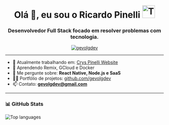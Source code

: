 <h1 align="center">Olá 👋, eu sou o Ricardo Pinelli <img src="https://cdn.jsdelivr.net/gh/devicons/devicon/icons/typescript/typescript-original.svg" width="40" height="40" alt="TypeScript"/></h1>
<h3 align="center">Desenvolvedor Full Stack focado em resolver problemas com tecnologia.</h3>

<p align="center">
  <a href="https://github.com/gevolgdev">
    <img src="https://komarev.com/ghpvc/?username=gevolgdev&label=Profile%20views&color=0e75b6&style=flat" alt="gevolgdev" />
  </a>
</p>

---

- 🔭 Atualmente trabalhando em: [Crys Pinelli Website](https://github.com/gevolgdev/cryspinelli-website)  
- 🌱 Aprendendo Remix, GCloud e Docker
- 💬 Me pergunte sobre: **React Native, Node.js e SaaS**  
- 👨‍💻 Portfólio de projetos: [github.com/gevolgdev](https://github.com/gevolgdev)  
- 📫 Contato: **gevolgdev@gmail.com**

---

<h3>📊 GitHub Stats</h3>
<p align="left">
  <img src="https://github-readme-stats.vercel.app/api/top-langs/?username=gevolgdev&layout=compact&theme=tokyonight" alt="Top languages" />
</p>
